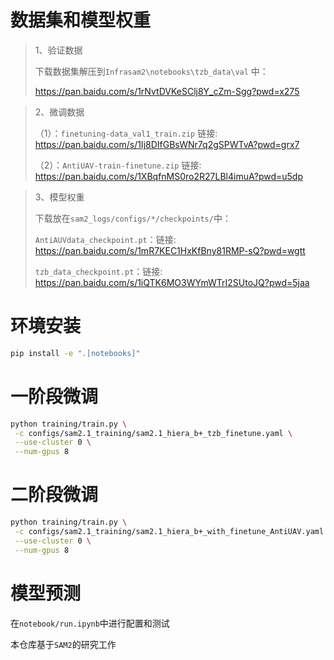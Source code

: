 # 数据集和模型权重

> 1、验证数据
>
> 下载数据集解压到`Infrasam2\notebooks\tzb_data\val` 中：
>
>  https://pan.baidu.com/s/1rNvtDVKeSClj8Y_cZm-Sgg?pwd=x275

> 2、微调数据
>
> （1）：`finetuning-data_val1_train.zip` 链接: https://pan.baidu.com/s/1Ij8DIfGBsWNr7q2gSPWTvA?pwd=grx7 
>
> （2）：`AntiUAV-train-finetune.zip` 链接: https://pan.baidu.com/s/1XBqfnMS0ro2R27LBl4imuA?pwd=u5dp





> 3、模型权重
>
> 下载放在`sam2_logs/configs/*/checkpoints/`中：
>
> `AntiAUVdata_checkpoint.pt`：链接: https://pan.baidu.com/s/1mR7KEC1HxKfBny81RMP-sQ?pwd=wgtt 
>
> `tzb_data_checkpoint.pt`：链接: https://pan.baidu.com/s/1iQTK6MO3WYmWTrI2SUtoJQ?pwd=5jaa 



# 环境安装

```sh
pip install -e ".[notebooks]"
```



# 一阶段微调
```sh
python training/train.py \
 -c configs/sam2.1_training/sam2.1_hiera_b+_tzb_finetune.yaml \
 --use-cluster 0 \
 --num-gpus 8
```



# 二阶段微调
```sh
python training/train.py \
 -c configs/sam2.1_training/sam2.1_hiera_b+_with_finetune_AntiUAV.yaml.yaml \
 --use-cluster 0 \
 --num-gpus 8
```



# 模型预测
在`notebook/run.ipynb`中进行配置和测试







本仓库基于`SAM2`的研究工作

